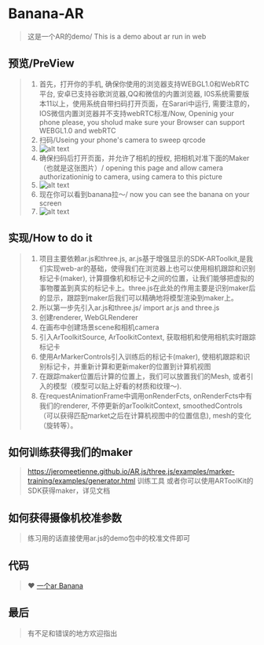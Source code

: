 # Banana-AR
> 这是一个AR的demo/ This is a demo about ar run in web
## 预览/PreView
> 1. 首先，打开你的手机, 确保你使用的浏览器支持WEBGL1.0和WebRTC平台, 安卓已支持谷歌浏览器,QQ和微信的内置浏览器, I0S系统需要版本11以上，使用系统自带扫码打开页面，在Sarari中运行, 需要注意的，IOS微信内置浏览器并不支持webRTC标准/Now, Openinig your phone please, you sholud make sure your Browser can support WEBGL1.0 and webRTC
> 2. 扫码/Useing your phone's camera to sweep qrcode 
> 3. ![alt text](https://skadieyes.github.io/Banana-AR/img/qrcode.png "qrCode")
> 4. 确保扫码后打开页面，并允许了相机的授权, 把相机对准下面的Maker（也就是这张图片）/ opening this page and allow camera authorizationinig to camera, using camera to this picture
> 5. ![alt text](https://skadieyes.github.io/Banana-AR/maker/banana.png "bananaMaker")
> 6. 现在你可以看到banana拉～/ now you can see the banana on your screen
> 3. ![alt text](https://skadieyes.github.io/Banana-AR/img/banana.jpeg "bananaOnScreen")
## 实现/How to do it
> 1. 项目主要依赖ar.js和three.js, ar.js基于增强显示的SDK-ARToolkit,是我们实现web-ar的基础，使得我们在浏览器上也可以使用相机跟踪和识别标记卡(maker), 计算摄像机和标记卡之间的位置，让我们能够把虚拟的事物覆盖到真实的标记卡上。three.js在此处的作用主要是识别maker后的显示，跟踪到maker后我们可以精确地将模型渲染到maker上。
> 2. 所以第一步先引入ar.js和three.js/ import ar.js and three.js
> 3. 创建renderer, WebGLRenderer
> 4. 在画布中创建场景scene和相机camera
> 5. 引入ArToolkitSource, ArToolkitContext, 获取相机和使用相机实时跟踪标记卡
> 6. 使用ArMarkerControls引入训练后的标记卡(maker), 使相机跟踪和识别标记卡，并重新计算和更新maker的位置到计算机视图
> 7. 在跟踪maker位置后计算的位置上，我们可以放置我们的Mesh, 或者引入的模型（模型可以贴上好看的材质和纹理～).
> 8. 在requestAnimationFrame中调用onRenderFcts,  onRenderFcts中有我们的renderer, 不停更新的arToolkitContext, smoothedControls（可以获得匹配market之后在计算机视图中的位置信息), mesh的变化（旋转等）。

## 如何训练获得我们的maker
>  https://jeromeetienne.github.io/AR.js/three.js/examples/marker-training/examples/generator.html  训练工具
>   或者你可以使用ARToolKit的SDK获得maker，详见文档
## 如何获得摄像机校准参数
> 练习用的话直接使用ar.js的demo包中的校准文件即可

## 代码
> :heart:  [一个ar Banana](https://github.com/skadieyes/Banana-AR)

## 最后
> 有不足和错误的地方欢迎指出